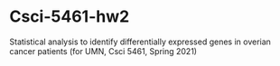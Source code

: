 # Csci-5461-hw2
Statistical analysis to identify differentially expressed genes in overian cancer patients (for UMN, Csci 5461, Spring 2021) 
